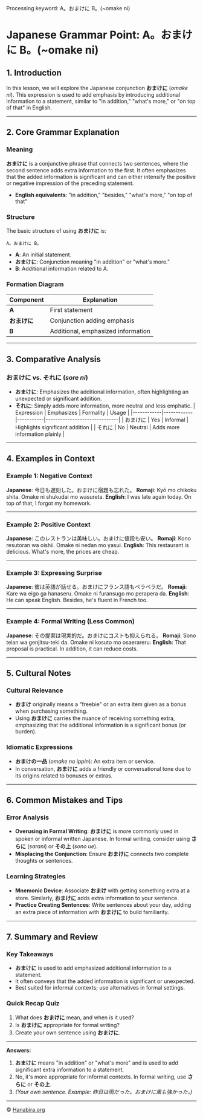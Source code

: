 Processing keyword: A。おまけに B。(~omake ni)
# Japanese Grammar Point: A。おまけに B。(~omake ni)

## 1. Introduction
In this lesson, we will explore the Japanese conjunction **おまけに** (*omake ni*). This expression is used to add emphasis by introducing additional information to a statement, similar to "in addition," "what's more," or "on top of that" in English.

---
## 2. Core Grammar Explanation
### Meaning
**おまけに** is a conjunctive phrase that connects two sentences, where the second sentence adds extra information to the first. It often emphasizes that the added information is significant and can either intensify the positive or negative impression of the preceding statement.
- **English equivalents**: "in addition," "besides," "what's more," "on top of that"
### Structure
The basic structure of using **おまけに** is:
```plaintext
A。おまけに B。
```
- **A**: An initial statement.
- **おまけに**: Conjunction meaning "in addition" or "what's more."
- **B**: Additional information related to A.
### Formation Diagram
| Component    | Explanation                                |
|--------------|--------------------------------------------|
| **A**        | First statement                            |
| **おまけに** | Conjunction adding emphasis                |
| **B**        | Additional, emphasized information         |
---
## 3. Comparative Analysis
### おまけに vs. それに (*sore ni*)
- **おまけに**: Emphasizes the additional information, often highlighting an unexpected or significant addition.
- **それに**: Simply adds more information, more neutral and less emphatic.
| Expression | Emphasizes | Formality | Usage                        |
|------------|------------|-----------|------------------------------|
| おまけに     | Yes        | Informal  | Highlights significant addition |
| それに      | No         | Neutral   | Adds more information plainly   |
---
## 4. Examples in Context
### Example 1: Negative Context
**Japanese**: 今日も遅刻した。おまけに宿題も忘れた。
**Romaji**: Kyō mo chikoku shita. Omake ni shukudai mo wasureta.
**English**: I was late again today. On top of that, I forgot my homework.

---
### Example 2: Positive Context
**Japanese**: このレストランは美味しい。おまけに値段も安い。
**Romaji**: Kono resutoran wa oishii. Omake ni nedan mo yasui.
**English**: This restaurant is delicious. What's more, the prices are cheap.

---
### Example 3: Expressing Surprise
**Japanese**: 彼は英語が話せる。おまけにフランス語もペラペラだ。
**Romaji**: Kare wa eigo ga hanaseru. Omake ni furansugo mo perapera da.
**English**: He can speak English. Besides, he's fluent in French too.

---
### Example 4: Formal Writing (Less Common)
**Japanese**: その提案は現実的だ。おまけにコストも抑えられる。
**Romaji**: Sono teian wa genjitsu-teki da. Omake ni kosuto mo osaerareru.
**English**: That proposal is practical. In addition, it can reduce costs.

---
## 5. Cultural Notes
### Cultural Relevance
- **おまけ** originally means a "freebie" or an extra item given as a bonus when purchasing something.
- Using **おまけに** carries the nuance of receiving something extra, emphasizing that the additional information is a significant bonus (or burden).
### Idiomatic Expressions
- **おまけの一品** (*omake no ippin*): An extra item or service.
- In conversation, **おまけに** adds a friendly or conversational tone due to its origins related to bonuses or extras.

---
## 6. Common Mistakes and Tips
### Error Analysis
- **Overusing in Formal Writing**: **おまけに** is more commonly used in spoken or informal written Japanese. In formal writing, consider using **さらに** (*sarani*) or **その上** (*sono ue*).
- **Misplacing the Conjunction**: Ensure **おまけに** connects two complete thoughts or sentences.
### Learning Strategies
- **Mnemonic Device**: Associate **おまけ** with getting something extra at a store. Similarly, **おまけに** adds extra information to your sentence.
- **Practice Creating Sentences**: Write sentences about your day, adding an extra piece of information with **おまけに** to build familiarity.

---
## 7. Summary and Review
### Key Takeaways
- **おまけに** is used to add emphasized additional information to a statement.
- It often conveys that the added information is significant or unexpected.
- Best suited for informal contexts; use alternatives in formal settings.
### Quick Recap Quiz
1. What does **おまけに** mean, and when is it used?
2. Is **おまけに** appropriate for formal writing?
3. Create your own sentence using **おまけに**.
---
**Answers:**
1. **おまけに** means "in addition" or "what's more" and is used to add significant extra information to a statement.
2. No, it's more appropriate for informal contexts. In formal writing, use **さらに** or **その上**.
3. *(Your own sentence. Example: 昨日は雨だった。おまけに風も強かった。)*

---

© [Hanabira.org](https://hanabira.org)
